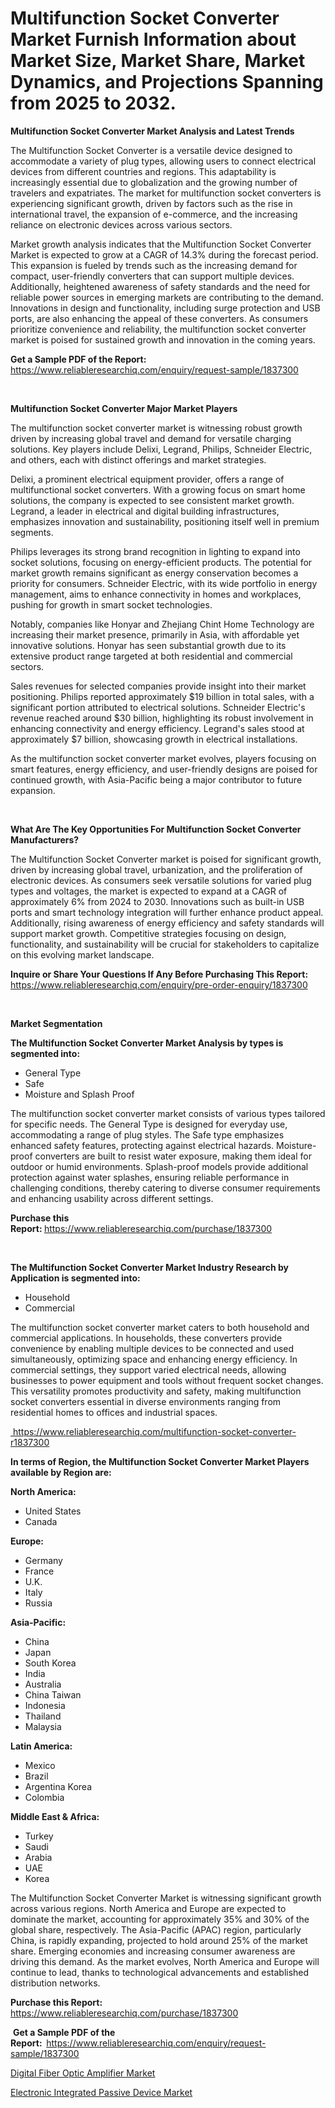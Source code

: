 <p><h1>Multifunction Socket Converter Market Furnish Information about Market Size, Market Share, Market Dynamics, and Projections Spanning from 2025 to 2032.</h1></p><p><strong>Multifunction Socket Converter Market Analysis and Latest Trends</strong></p>
<p><p>The Multifunction Socket Converter is a versatile device designed to accommodate a variety of plug types, allowing users to connect electrical devices from different countries and regions. This adaptability is increasingly essential due to globalization and the growing number of travelers and expatriates. The market for multifunction socket converters is experiencing significant growth, driven by factors such as the rise in international travel, the expansion of e-commerce, and the increasing reliance on electronic devices across various sectors.</p><p>Market growth analysis indicates that the Multifunction Socket Converter Market is expected to grow at a CAGR of 14.3% during the forecast period. This expansion is fueled by trends such as the increasing demand for compact, user-friendly converters that can support multiple devices. Additionally, heightened awareness of safety standards and the need for reliable power sources in emerging markets are contributing to the demand. Innovations in design and functionality, including surge protection and USB ports, are also enhancing the appeal of these converters. As consumers prioritize convenience and reliability, the multifunction socket converter market is poised for sustained growth and innovation in the coming years.</p></p>
<p><strong>Get a Sample PDF of the Report:&nbsp;</strong> <a href="https://www.reliableresearchiq.com/enquiry/request-sample/1837300?utm_campaign=103&utm_medium=2&utm_source=Github&utm_content=ia&utm_term=13022025&utm_id=multifunction-socket-converter">https://www.reliableresearchiq.com/enquiry/request-sample/1837300</a></p>
<p>&nbsp;</p>
<p><strong>Multifunction Socket Converter Major Market Players</strong></p>
<p><p>The multifunction socket converter market is witnessing robust growth driven by increasing global travel and demand for versatile charging solutions. Key players include Delixi, Legrand, Philips, Schneider Electric, and others, each with distinct offerings and market strategies.</p><p>Delixi, a prominent electrical equipment provider, offers a range of multifunctional socket converters. With a growing focus on smart home solutions, the company is expected to see consistent market growth. Legrand, a leader in electrical and digital building infrastructures, emphasizes innovation and sustainability, positioning itself well in premium segments.</p><p>Philips leverages its strong brand recognition in lighting to expand into socket solutions, focusing on energy-efficient products. The potential for market growth remains significant as energy conservation becomes a priority for consumers. Schneider Electric, with its wide portfolio in energy management, aims to enhance connectivity in homes and workplaces, pushing for growth in smart socket technologies.</p><p>Notably, companies like Honyar and Zhejiang Chint Home Technology are increasing their market presence, primarily in Asia, with affordable yet innovative solutions. Honyar has seen substantial growth due to its extensive product range targeted at both residential and commercial sectors.</p><p>Sales revenues for selected companies provide insight into their market positioning. Philips reported approximately $19 billion in total sales, with a significant portion attributed to electrical solutions. Schneider Electric's revenue reached around $30 billion, highlighting its robust involvement in enhancing connectivity and energy efficiency. Legrand's sales stood at approximately $7 billion, showcasing growth in electrical installations.</p><p>As the multifunction socket converter market evolves, players focusing on smart features, energy efficiency, and user-friendly designs are poised for continued growth, with Asia-Pacific being a major contributor to future expansion.</p></p>
<p>&nbsp;</p>
<p><strong>What Are The Key Opportunities For Multifunction Socket Converter Manufacturers?</strong></p>
<p><p>The Multifunction Socket Converter market is poised for significant growth, driven by increasing global travel, urbanization, and the proliferation of electronic devices. As consumers seek versatile solutions for varied plug types and voltages, the market is expected to expand at a CAGR of approximately 6% from 2024 to 2030. Innovations such as built-in USB ports and smart technology integration will further enhance product appeal. Additionally, rising awareness of energy efficiency and safety standards will support market growth. Competitive strategies focusing on design, functionality, and sustainability will be crucial for stakeholders to capitalize on this evolving market landscape.</p></p>
<p><strong>Inquire or Share Your Questions If Any Before Purchasing This Report:</strong> <a href="https://www.reliableresearchiq.com/enquiry/pre-order-enquiry/1837300?utm_campaign=103&utm_medium=2&utm_source=Github&utm_content=ia&utm_term=13022025&utm_id=multifunction-socket-converter">https://www.reliableresearchiq.com/enquiry/pre-order-enquiry/1837300</a></p>
<p>&nbsp;</p>
<p><strong>Market Segmentation</strong></p>
<p><strong>The Multifunction Socket Converter Market Analysis by types is segmented into:</strong></p>
<p><ul><li>General Type</li><li>Safe</li><li>Moisture and Splash Proof</li></ul></p>
<p><p>The multifunction socket converter market consists of various types tailored for specific needs. The General Type is designed for everyday use, accommodating a range of plug styles. The Safe type emphasizes enhanced safety features, protecting against electrical hazards. Moisture-proof converters are built to resist water exposure, making them ideal for outdoor or humid environments. Splash-proof models provide additional protection against water splashes, ensuring reliable performance in challenging conditions, thereby catering to diverse consumer requirements and enhancing usability across different settings.</p></p>
<p><strong>Purchase this Report:&nbsp;</strong><a href="https://www.reliableresearchiq.com/purchase/1837300?utm_campaign=103&utm_medium=2&utm_source=Github&utm_content=ia&utm_term=13022025&utm_id=multifunction-socket-converter">https://www.reliableresearchiq.com/purchase/1837300</a></p>
<p>&nbsp;</p>
<p><strong>The Multifunction Socket Converter Market Industry Research by Application is segmented into:</strong></p>
<p><ul><li>Household</li><li>Commercial</li></ul></p>
<p><p>The multifunction socket converter market caters to both household and commercial applications. In households, these converters provide convenience by enabling multiple devices to be connected and used simultaneously, optimizing space and enhancing energy efficiency. In commercial settings, they support varied electrical needs, allowing businesses to power equipment and tools without frequent socket changes. This versatility promotes productivity and safety, making multifunction socket converters essential in diverse environments ranging from residential homes to offices and industrial spaces.</p></p>
<p><a href="https://www.reliableresearchiq.com/multifunction-socket-converter-r1837300?utm_campaign=103&utm_medium=2&utm_source=Github&utm_content=ia&utm_term=13022025&utm_id=multifunction-socket-converter">&nbsp;https://www.reliableresearchiq.com/multifunction-socket-converter-r1837300</a></p>
<p><strong>In terms of Region, the Multifunction Socket Converter Market Players available by Region are:</strong></p>
<p>
    <p> <strong> North America: </strong>
        <ul>
            <li>United States</li>
            <li>Canada</li>
        </ul>
        </p> 
    <p> <strong> Europe: </strong>
        <ul>
            <li>Germany</li>
            <li>France</li>
            <li>U.K.</li>
            <li>Italy</li>
            <li>Russia</li>
        </ul>
        </p> 
    <p> <strong> Asia-Pacific: </strong>
        <ul>
            <li>China</li>
            <li>Japan</li>
            <li>South Korea</li>
            <li>India</li>
            <li>Australia</li>
            <li>China Taiwan</li>
            <li>Indonesia</li>
            <li>Thailand</li>
            <li>Malaysia</li>
        </ul>
        </p> 
    <p> <strong> Latin America: </strong>
        <ul>
            <li>Mexico</li>
            <li>Brazil</li>
            <li>Argentina Korea</li>
            <li>Colombia</li>
        </ul>
        </p> 
    <p> <strong> Middle East & Africa: </strong>
        <ul>
            <li>Turkey</li>
            <li>Saudi</li>
            <li>Arabia</li>
            <li>UAE</li>
            <li>Korea</li>
        </ul>
    </p>
    </p>
<p><p>The Multifunction Socket Converter Market is witnessing significant growth across various regions. North America and Europe are expected to dominate the market, accounting for approximately 35% and 30% of the global share, respectively. The Asia-Pacific (APAC) region, particularly China, is rapidly expanding, projected to hold around 25% of the market share. Emerging economies and increasing consumer awareness are driving this demand. As the market evolves, North America and Europe will continue to lead, thanks to technological advancements and established distribution networks.</p></p>
<p><strong>Purchase this Report: </strong><a href="https://www.reliableresearchiq.com/purchase/1837300?utm_campaign=103&utm_medium=2&utm_source=Github&utm_content=ia&utm_term=13022025&utm_id=multifunction-socket-converter">https://www.reliableresearchiq.com/purchase/1837300</a></p>
<p>&nbsp;<strong>Get a Sample PDF of the Report:&nbsp;&nbsp;</strong><a href="https://www.reliableresearchiq.com/enquiry/request-sample/1837300?utm_campaign=103&utm_medium=2&utm_source=Github&utm_content=ia&utm_term=13022025&utm_id=multifunction-socket-converter">https://www.reliableresearchiq.com/enquiry/request-sample/1837300</a></p>
<p><strong></strong></p>
<p><p><a href="https://github.com/shamstirroc7/Market-Research-Report-List-1/blob/main/digital-fiber-optic-amplifier-market.md?utm_campaign=103&utm_medium=2&utm_source=Github&utm_content=ia&utm_term=13022025&utm_id=multifunction-socket-converter">Digital Fiber Optic Amplifier Market</a></p><p><a href="https://github.com/sveenszuchbz/Market-Research-Report-List-1/blob/main/electronic-integrated-passive-device-market.md?utm_campaign=103&utm_medium=2&utm_source=Github&utm_content=ia&utm_term=13022025&utm_id=multifunction-socket-converter">Electronic Integrated Passive Device Market</a></p></p>